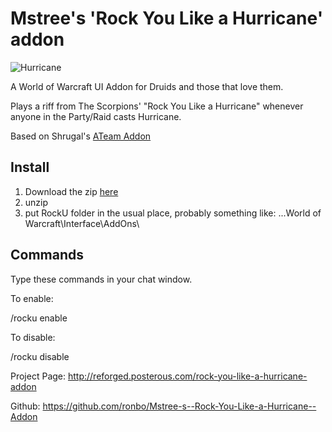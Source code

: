 Mstree's 'Rock You Like a Hurricane' addon
==========================================

![Hurricane](http://img.skitch.com/20101117-edjkbs9wxbjx47aqxudfrpwcph.png)

A World of Warcraft UI Addon for Druids and those that love them.

Plays a riff from The Scorpions' "Rock You Like a Hurricane" whenever anyone in the Party/Raid casts Hurricane.

Based on Shrugal's [ATeam Addon](http://wow.curse.com/downloads/wow-addons/details/ateam.aspx)

Install
-------
1. Download the zip [here](http://dl.dropbox.com/u/529377/RockU.zip)
2. unzip
3. put RockU folder in the usual place, probably something like: 
...World of Warcraft\Interface\AddOns\

Commands
--------

Type these commands in your chat window.

To enable:

/rocku enable 

To disable:

/rocku disable

Project Page:
<http://reforged.posterous.com/rock-you-like-a-hurricane-addon>

Github:
<https://github.com/ronbo/Mstree-s--Rock-You-Like-a-Hurricane--Addon>